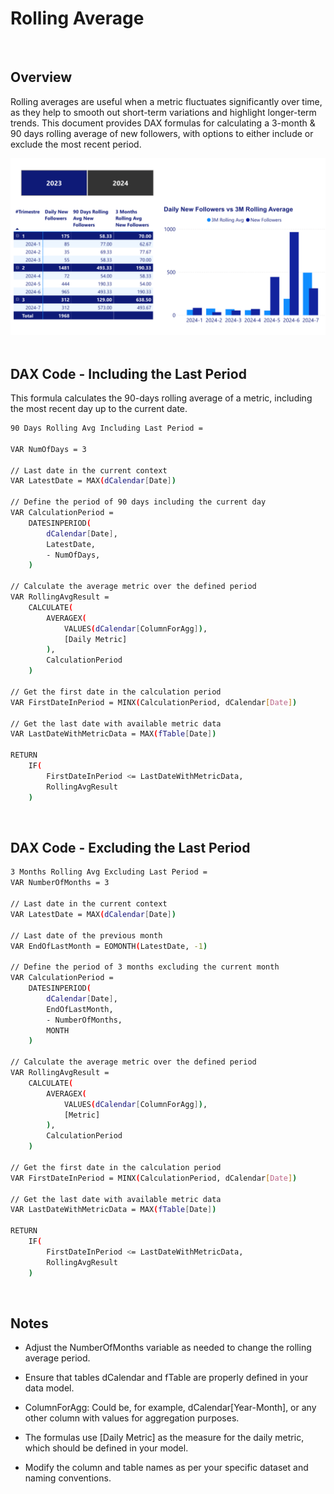 
# Rolling Average
&nbsp;
## Overview

Rolling averages are useful when a metric fluctuates significantly over time, as they help to smooth out short-term variations and highlight longer-term trends. This document provides DAX formulas for calculating a 3-month & 90 days rolling average of new followers, with options to either include or exclude the most recent period.

![Rolling Average Visuas](./images/DAX4.png)
&nbsp;
## DAX Code - Including the Last Period 

This formula calculates the 90-days rolling average of a metric, including the most recent day up to the current date.

```bash
90 Days Rolling Avg Including Last Period = 

VAR NumOfDays = 3

// Last date in the current context
VAR LatestDate = MAX(dCalendar[Date])

// Define the period of 90 days including the current day
VAR CalculationPeriod =
    DATESINPERIOD(
        dCalendar[Date], 
        LatestDate, 
        - NumOfDays, 
    )

// Calculate the average metric over the defined period
VAR RollingAvgResult =
    CALCULATE(
        AVERAGEX(
            VALUES(dCalendar[ColumnForAgg]),
            [Daily Metric]
        ),
        CalculationPeriod
    )

// Get the first date in the calculation period
VAR FirstDateInPeriod = MINX(CalculationPeriod, dCalendar[Date])

// Get the last date with available metric data
VAR LastDateWithMetricData = MAX(fTable[Date])

RETURN
    IF(
        FirstDateInPeriod <= LastDateWithMetricData, 
        RollingAvgResult
    )

```
&nbsp;
## DAX Code - Excluding the Last Period 
```bash
3 Months Rolling Avg Excluding Last Period = 
VAR NumberOfMonths = 3

// Last date in the current context
VAR LatestDate = MAX(dCalendar[Date])

// Last date of the previous month
VAR EndOfLastMonth = EOMONTH(LatestDate, -1)

// Define the period of 3 months excluding the current month
VAR CalculationPeriod =
    DATESINPERIOD(
        dCalendar[Date], 
        EndOfLastMonth, 
        - NumberOfMonths, 
        MONTH
    )

// Calculate the average metric over the defined period
VAR RollingAvgResult =
    CALCULATE(
        AVERAGEX(
            VALUES(dCalendar[ColumnForAgg]),
            [Metric]
        ),
        CalculationPeriod
    )

// Get the first date in the calculation period
VAR FirstDateInPeriod = MINX(CalculationPeriod, dCalendar[Date])

// Get the last date with available metric data
VAR LastDateWithMetricData = MAX(fTable[Date])

RETURN
    IF(
        FirstDateInPeriod <= LastDateWithMetricData, 
        RollingAvgResult
    )


```
&nbsp;
## Notes
- Adjust the NumberOfMonths variable as needed to change the rolling average period.

- Ensure that tables dCalendar and fTable are properly defined in your data model.

- ColumnForAgg: Could be, for example, dCalendar[Year-Month], or any other column with values for aggregation purposes. 

- The formulas use [Daily Metric] as the measure for the daily metric, which should be defined in your model.

- Modify the column and table names as per your specific dataset and naming conventions.
